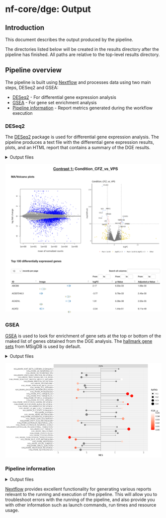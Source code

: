 # nf-core/dge: Output

## Introduction

This document describes the output produced by the pipeline.

The directories listed below will be created in the results directory after the pipeline has finished. All paths are relative to the top-level results directory.

<!-- TODO nf-core: Write this documentation describing your workflow's output -->

## Pipeline overview

The pipeline is built using [Nextflow](https://www.nextflow.io/) and processes data using two main steps, DESeq2 and GSEA:

- [DESeq2](#deseq2) - For differential gene expression analysis
- [GSEA](#gsea) - For gene set enrichment analysis
- [Pipeline information](#pipeline-information) - Report metrics generated during the workflow execution

### DESeq2

The [DESeq2](https://bioconductor.org/packages/release/bioc/html/DESeq2.html) package is used for differential gene expression analysis. The pipeline produces a text file with the differential gene expression results, plots, and an HTML report that contains a summary of the DGE results.

<details markdown="1">
<summary>Output files</summary>

- `DGE2_PlotsAndFiles/`
  - `PCAplot.png`: PCA plot
  - `Condition_treatment_vs_control/`: There will be one "Condition_treatment_vs_control" folder per comparison (e.g. contrast), containing a file and several plots:
    - Condition_treatment_vs_control_VolcanoPlot.png
    - Condition_treatment_vs_control_MAplot.png
    - Condition_treatment_vs_control_heatmap.png
    - Condition_treatment_vs_control_results.txt
- `DGE2_report/`
  - `DGE2.html`: HTML report containing a summary of the DGE results, including the files and plots above
</details>

![dge](images/dge_report.png)


### GSEA


[GSEA](http://software.broadinstitute.org/gsea/index.jsp) is used to look for enrichment of gene sets at the top or bottom of the rnaked list of genes obtained from the DGE analysis. The [hallmark gene
sets](http://software.broadinstitute.org/gsea/msigdb/collections.jsp) from MSigDB is used by default.

<details markdown="1">
<summary>Output files</summary>

- `GSEA/`
  - `Condition_treatment_vs_control/`: There will be one "Condition_treatment_vs_control" folder per comparison (e.g. contrast), containing a folder with the typical results obtained from running GSEA, as well as a plot that summarizes the results:
    - gsea_results/my_analysis.GseaPreranked.xxxxxxxxxxxxx
    - gsea_plot.png
</details>

![gsea](images/gsea_plot.png)


### Pipeline information

<details markdown="1">
<summary>Output files</summary>

- `pipeline_info/`
  - Reports generated by Nextflow: `execution_report.html`, `execution_timeline.html`, `execution_trace.txt` and `pipeline_dag.dot`/`pipeline_dag.svg`.
  - Reports generated by the pipeline: `pipeline_report.html`, `pipeline_report.txt` and `software_versions.yml`. The `pipeline_report*` files will only be present if the `--email` / `--email_on_fail` parameter's are used when running the pipeline.
  - Reformatted samplesheet files used as input to the pipeline: `samplesheet.valid.csv`.
  - Parameters used by the pipeline run: `params.json`.

</details>

[Nextflow](https://www.nextflow.io/docs/latest/tracing.html) provides excellent functionality for generating various reports relevant to the running and execution of the pipeline. This will allow you to troubleshoot errors with the running of the pipeline, and also provide you with other information such as launch commands, run times and resource usage.
